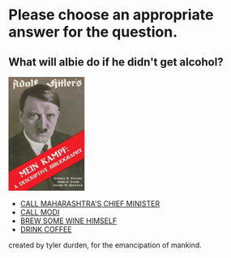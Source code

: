 # Please choose an appropriate answer for the question.

## What will albie do if he didn't get alcohol?

<img src="media/hitler.jpg" width="150"/>


* [CALL MAHARASHTRA'S CHIEF MINISTER](./nice.md)
* [CALL MODI](./nice.md)
* [BREW SOME WINE HIMSELF](./final.md)
* [DRINK COFFEE](./nice.md)


created by tyler durden, for the  emancipation of mankind.
